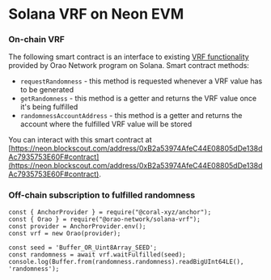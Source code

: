 # Solana VRF on Neon EVM

### On-chain VRF
The following smart contract is an interface to existing [VRF functionality](https://orao.network/solana-vrf) provided by Orao Network program on Solana. Smart contract methods:
* `requestRandomness` - this method is requested whenever a VRF value has to be generated
* `getRandomness` - this method is a getter and returns the VRF value once it's being fulfilled
* `randomnessAccountAddress` - this method is a getter and returns the account where the fulfilled VRF value will be stored

You can interact with this smart contract at [https://neon.blockscout.com/address/0xB2a53974AfeC44E08805dDe138dAc7935753E60F#contract](https://neon.blockscout.com/address/0xB2a53974AfeC44E08805dDe138dAc7935753E60F#contract).

### Off-chain subscription to fulfilled randomness
```
const { AnchorProvider } = require("@coral-xyz/anchor");
const { Orao } = require("@orao-network/solana-vrf");
const provider = AnchorProvider.env();
const vrf = new Orao(provider);

const seed = 'Buffer_OR_Uint8Array_SEED';
const randomness = await vrf.waitFulfilled(seed);
console.log(Buffer.from(randomness.randomness).readBigUInt64LE(), 'randomness');
```